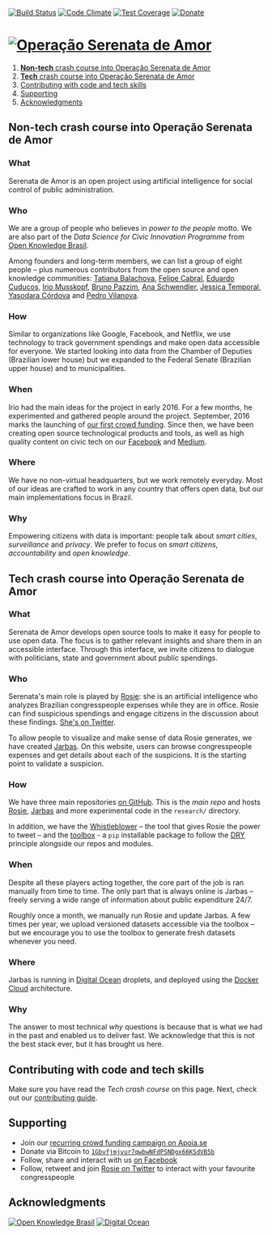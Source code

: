 [![Build Status](https://img.shields.io/travis/okfn-brasil/serenata-de-amor/master.svg)](https://travis-ci.org/okfn-brasil/serenata-de-amor)
[![Code Climate](https://img.shields.io/codeclimate/maintainability-percentage/okfn-brasil/serenata-de-amor.svg)](https://codeclimate.com/github/okfn-brasil/serenata-de-amor)
[![Test Coverage](https://img.shields.io/codeclimate/coverage/okfn-brasil/serenata-de-amor.svg)](https://codeclimate.com/github/okfn-brasil/serenata-de-amor/test_coverage)
[![Donate](https://img.shields.io/badge/donate-apoia.se-EB4A3B.svg)](https://apoia.se/serenata)

# [![Operação Serenata de Amor](docs/logo.png)](https://serenata.ai/en)

1. [**Non-tech** crash course into Operação Serenata de Amor](#non-tech-crash-course-into-operação-serenata-de-amor)
2. [**Tech** crash course into Operação Serenata de Amor](#tech-crash-course-into-operação-serenata-de-amor)
3. [Contributing with code and tech skills](#contributing-with-code-and-tech-skills)
4. [Supporting](#supporting)
5. [Acknowledgments](#acknowledgments)

## Non-tech crash course into Operação Serenata de Amor

### What

Serenata de Amor is an open project using artificial intelligence for social control of public administration.

### Who

We are a group of people who believes in _power to the people_ motto. We are also part of the _Data Science for Civic Innovation Programme_ from [Open Knowledge Brasil](http://br.okfn.org).

Among founders and long-term members, we can list a group of eight people – plus numerous contributors from the open source and open knowledge communities:  [Tatiana Balachova](https://tatianasb.ru), [Felipe Cabral](https://twitter.com/felipebcabral), [Eduardo Cuducos](https://cuducos.me),  [Irio Musskopf](https://iriomk.com), [Bruno Pazzim](http://brunopazzim.com/), [Ana Schwendler](http://anaschwendler.com/), [Jessica Temporal](http://jtemporal.com/), [Yasodara Córdova](https://twitter.com/yaso) and [Pedro Vilanova](https://twitter.com/pedrovilanova).

### How

Similar to organizations like Google, Facebook, and Netflix, we use technology to track government spendings and make open data accessible for everyone. We started looking into data from the Chamber of Deputies (Brazilian lower house) but we expanded to the Federal Senate (Brazilian upper house) and to municipalities.

### When

Irio had the main ideas for the project in early 2016. For a few months, he experimented and gathered people around the project. September, 2016 marks the launching of [our first crowd funding](https://catarse.me/serenata). Since then, we have been creating open source technological products and tools, as well as high quality content on civic tech on our [Facebook](https://fb.com/operacaoserenatadeamor) and [Medium](https://medium.com/serenata).

### Where

We have no non-virtual headquarters, but we work remotely everyday. Most of our ideas are crafted to work in any country that offers open data, but our main implementations focus in Brazil.

### Why

Empowering citizens with data is important: people talk about _smart cities_, _surveillance_ and _privacy_. We prefer to focus on _smart citizens_, _accountability_ and _open knowledge_.

## Tech crash course into Operação Serenata de Amor

### What

Serenata de Amor develops open source tools to make it easy for people to use open data. The focus is to gather relevant insights and share them in an accessible interface. Through this interface, we invite citizens to dialogue with politicians, state and government about public spendings.

### Who

Serenata's main role is played by [Rosie](rosie/README.md): she is an artificial intelligence who analyzes Brazilian congresspeople expenses while they are in office. Rosie can find suspicious spendings and engage citizens in the discussion about these findings. [She's on Twitter](https://twitter.com/RosieDaSerenata).

To allow people to visualize and make sense of data Rosie generates, we have created [Jarbas](jarbas/README.md). On this website, users can browse congresspeople expenses and get details about each of the suspicions. It is the starting point to validate a suspicion.

### How

We have three main repositories [on GitHub](https://github.com/okfn-brasil). This is the _main repo_ and hosts [Rosie](rosie/README.md), [Jarbas](jarbas/README.md) and more experimental code in the `research/` directory.

In addition, we have the [Whistleblower](https://github.com/okfn-brasil/whistleblower) – the tool that gives Rosie the power to tweet – and the [toolbox](https://github.com/okfn-brasil/serenata-toolbox) - a `pip` installable package to follow the [DRY](https://en.wikipedia.org/wiki/Don%27t_repeat_yourself) principle alongside our repos and modules.

### When

Despite all these players acting together, the core part of the job is ran manually from time to time. The only part that is always online is Jarbas – freely serving a wide range of information about public expenditure 24/7.

Roughly once a month, we manually run Rosie and update Jarbas. A few times per year, we upload versioned datasets accessible via the toolbox – but we encourage you to use the toolbox to generate fresh datasets whenever you need.

### Where

Jarbas is running in [Digital Ocean](https://digitalocean.com) droplets, and deployed using the [Docker Cloud](https://cloud.docker.com/) architecture.

### Why

The answer to most technical _why_ questions is because that is what we had in the past and enabled us to deliver fast. We acknowledge that this is not the best stack ever, but it has brought us here.

## Contributing with code and tech skills

Make sure you have read the _Tech crash course_ on this page. Next, check out our [contributing guide](CONTRIBUTING.md).

## Supporting

* Join our [recurring crowd funding campaign on Apoia.se](http://apoia.se/serenata)
* Donate via Bitcoin to [`1Gbvfjmjvur7qwbwNFdPSNDgx66KSdVB5b`](https://blockchain.info/address/1Gbvfjmjvur7qwbwNFdPSNDgx66KSdVB5b)
* Follow, share and interact with us [on Facebook](https://fb.com/operacaoserenatadeamor)
* Follow, retweet and join [Rosie on Twitter](https://twitter.com/RosieDaSerenata) to interact with your favourite congresspeople

## Acknowledgments

[![Open Knowledge Brasil](docs/okbr.png)](https://br.okfn.org) [![Digital Ocean](docs/digitalocean.png)](https://digitalocean.com)
